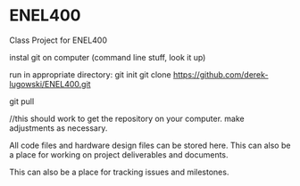 # ENEL400
Class Project for ENEL400

instal git on computer (command line stuff, look it up)

run in appropriate directory:
git init
git clone https://github.com/derek-lugowski/ENEL400.git

git pull

//this should work to get the repository on your computer. make adjustments as necessary.

All code files and hardware design files can be stored here.
This can also be a place for working on project deliverables and documents.

This can also be a place for tracking issues and milestones.
